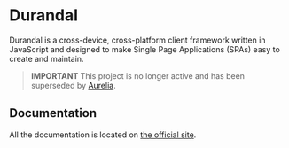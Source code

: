 # Durandal

Durandal is a cross-device, cross-platform client framework written in JavaScript and designed to make Single Page Applications (SPAs) easy to create and maintain.

> **IMPORTANT** This project is no longer active and has been superseded by [Aurelia](https://aurelia.io/).

## Documentation

All the documentation is located on [the official site](http://durandaljs.com/).
